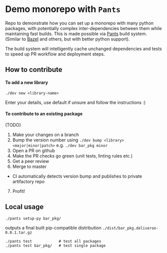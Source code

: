 # Demo monorepo with `Pants`

Repo to demonstrate how you can set up a monorepo with many python packages, with potentially complex inter-dependencies between them while maintaining fast builds. This is made possible via [Pants](https://github.com/pantsbuild/pants) build system. (Similar to [Bazel](https://github.com/bazelbuild/bazel) and others, but with better python support).

The build system will intelligently cache unchanged dependencies and tests to speed up PR workflow and deployment steps.

## How to contribute

#### To add a new library

```
./dev new <library-name>
```
Enter your details, use default if unsure and follow the instructions :)


#### To contribute to an existing package

(TODO)
1. Make your changes on a branch
2. Bump the version number using `./dev bump <library> <major|minor|patch>` e.g. `./dev bar_pkg minor`
3. Open a PR on github
4. Make the PR checks go green (unit tests, linting rules etc.)
5. Get a peer review
6. Merge to master
  - CI automatically detects version bump and publishes to private artifactory repo
7. Profit!



## Local usage

```
./pants setup-py bar_pkg/
```

outputs a final built pip-compatible distribution `./dist/bar_pkg.deliveroo-0.0.1.tar.gz`

```
./pants test            # test all packages
./pants test bar_pkg/   # test single package
```
